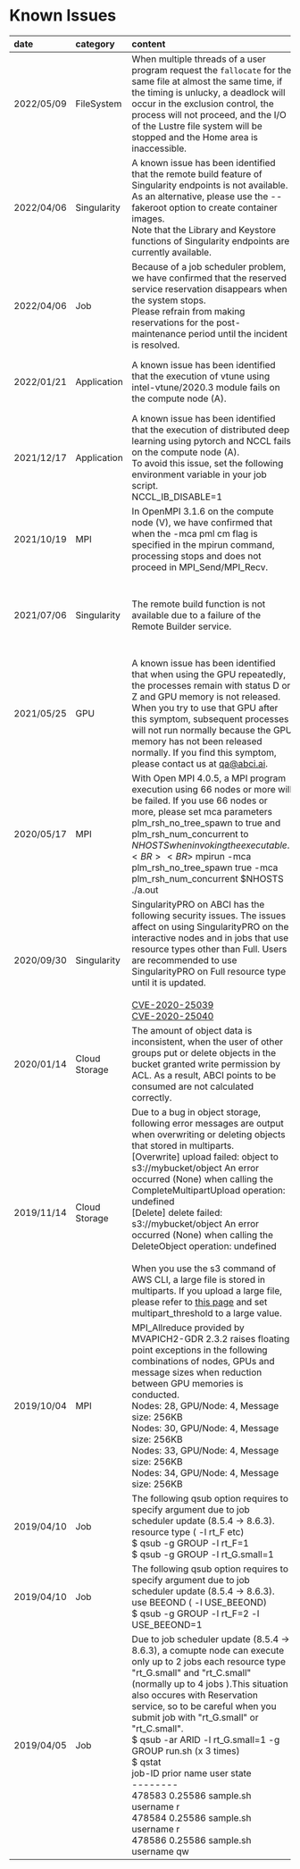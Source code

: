 # Known Issues

| date | category | content | status |
|:--|:--|:--|:--|
| 2022/05/09 | FileSystem | When multiple threads of a user program request the `fallocate` for the same file at almost the same time, if the timing is unlucky, a deadlock will occur in the exclusion control, the process will not proceed, and the I/O of the Lustre file system will be stopped and the Home area is inaccessible.  | Waiting for fixes. |
| 2022/04/06 | Singularity | A known issue has been identified that the remote build feature of Singularity endpoints is not available.<br> As an alternative, please use the --fakeroot option to create container images.<br> Note that the Library and Keystore functions of Singularity endpoints are currently available. | 2022/04/14 <br> close.<br>The remote build feature failure has been cleared. |
| 2022/04/06 | Job | Because of a job scheduler problem, we have confirmed that the reserved service reservation disappears when the system stops. <br> Please refrain from making reservations for the post-maintenance period until the incident is resolved. | 2022/04/06 <br> Waiting for fixes. |
| 2022/01/21 | Application | A known issue has been identified that the execution of vtune using intel-vtune/2020.3 module fails on the compute node (A). | 2022/04/06<br>This issue has been resolved with an Intel VTune update. |
| 2021/12/17 | Application | A known issue has been identified that the execution of distributed deep learning using pytorch and NCCL fails on the compute node (A).<br>To avoid this issue, set the following environment variable in your job script.<br>NCCL_IB_DISABLE=1 | 2022/03/03<br>Close. An update to OFED has resolved the issue. |
| 2021/10/19 | MPI | In OpenMPI 3.1.6 on the compute node (V), we have confirmed that when the -mca pml cm flag is specified in the mpirun command, processing stops and does not proceed in MPI_Send/MPI_Recv. | OpenMPI 3 is no longer supported, so please use OpenMPI 4. |
| 2021/07/06 | Singularity | The remote build function is not available due to a failure of the Remote Builder service. | 2021/07/21<br> close.<br>Resolved a communication problem in Remote Builder service. |
| 2021/05/25 | GPU | A known issue has been identified that when using the GPU repeatedly, the processes remain with status D or Z and GPU memory is not released. When you try to use that GPU after this symptom, subsequent processes will not run normally because the GPU memory has not been released normally. If you find this symptom, please contact us at <qa@abci.ai>. | 2021/08/12<br>close.<br>This issue has been resolved. |
| 2020/05/17 | MPI | With Open MPI 4.0.5, a MPI program execution using 66 nodes or more will be failed. If you use 66 nodes or more, please set mca parameters plm_rsh_no_tree_spawn to true and plm_rsh_num_concurrent to $NHOSTS when invoking the executable.<BR><BR>$ mpirun -mca plm_rsh_no_tree_spawn true -mca plm_rsh_num_concurrent $NHOSTS ./a.out | 2021/05/31<br>close<br>Modified the default value of these mca parameters |
| 2020/09/30 | Singularity | SingularityPRO on ABCI has the following security issues. The issues affect on using SingularityPRO on the interactive nodes and in jobs that use resource types other than Full. Users are recommended to use SingularityPRO on Full resource type until it is updated.<BR><BR>[CVE-2020-25039](https://github.com/hpcng/singularity/security/advisories/GHSA-w6v2-qchm-grj7)<BR>[CVE-2020-25040](https://github.com/hpcng/singularity/security/advisories/GHSA-jv9c-w74q-6762) | 2020/10/09<br>close<br>Updated to the fixed version, 3.5-4 |
| 2020/01/14 | Cloud Storage | The amount of object data is inconsistent, when the user of other groups put or delete objects in the bucket granted write permission by ACL. As a result, ABCI points to be consumed are not calculated correctly. | 2020/04/03<br>close<br>Updated to the fixed version |
| 2019/11/14 | Cloud Storage | Due to a bug in object storage, following error messages are output when overwriting or deleting objects that stored in multiparts.<BR>[Overwrite] upload failed: object to s3://mybucket/object An error occurred (None) when calling the CompleteMultipartUpload operation: undefined<BR>[Delete] delete failed: s3://mybucket/object An error occurred (None) when calling the DeleteObject operation: undefined<BR><BR>When you use the s3 command of AWS CLI, a large file is stored in multiparts. If you upload a large file, please refer to [this page](https://docs.aws.amazon.com/cli/latest/topic/s3-config.html) and set multipart_threshold to a large value. | 2019/12/17<br>close  |
| 2019/10/04 | MPI | MPI_Allreduce provided by MVAPICH2-GDR 2.3.2 raises floating point exceptions in the following combinations of nodes, GPUs and message sizes when reduction between GPU memories is conducted.<BR>Nodes: 28, GPU/Node: 4, Message size: 256KB<BR>Nodes: 30, GPU/Node: 4, Message size: 256KB<BR>Nodes: 33, GPU/Node: 4, Message size: 256KB<BR>Nodes: 34, GPU/Node: 4, Message size: 256KB | 2020/04/21<br>close<br>Updated to the fixed version |
| 2019/04/10 | Job | The following qsub option requires to specify argument due to job scheduler update (8.5.4 -> 8.6.3).<BR>resource type ( -l rt_F etc)<BR>$ qsub -g GROUP -l rt_F=1<BR>$ qsub -g GROUP -l rt_G.small=1 | close |
| 2019/04/10 | Job | The following qsub option requires to specify argument due to job scheduler update (8.5.4 -> 8.6.3).<BR>use BEEOND ( -l USE_BEEOND)<BR>$ qsub -g GROUP -l rt_F=2 -l USE_BEEOND=1 | close |
| 2019/04/05 | Job | Due to job scheduler update (8.5.4 -> 8.6.3), a comupte node can execute only up to 2 jobs each resource type "rt_G.small" and "rt_C.small" (normally up to 4 jobs ).This situation also occures with Reservation service, so to be careful when you submit job with "rt_G.small" or "rt_C.small".<BR>$ qsub -ar ARID -l rt_G.small=1 -g GROUP run.sh (x 3 times)<BR>$ qstat <BR>job-ID prior name user state<BR> --------<BR> 478583 0.25586 sample.sh username r<BR> 478584 0.25586 sample.sh username r<BR> 478586 0.25586 sample.sh username qw | 2019/10/04<br>close |
